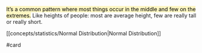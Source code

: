 <mark style="background: #FFF3A3A6;">It’s a common pattern where most things occur in the middle and few on the extremes.</mark> Like heights of people: most are average height, few are really tall or really short.

[[concepts/statistics/Normal Distribution|Normal Distribution]]

#card